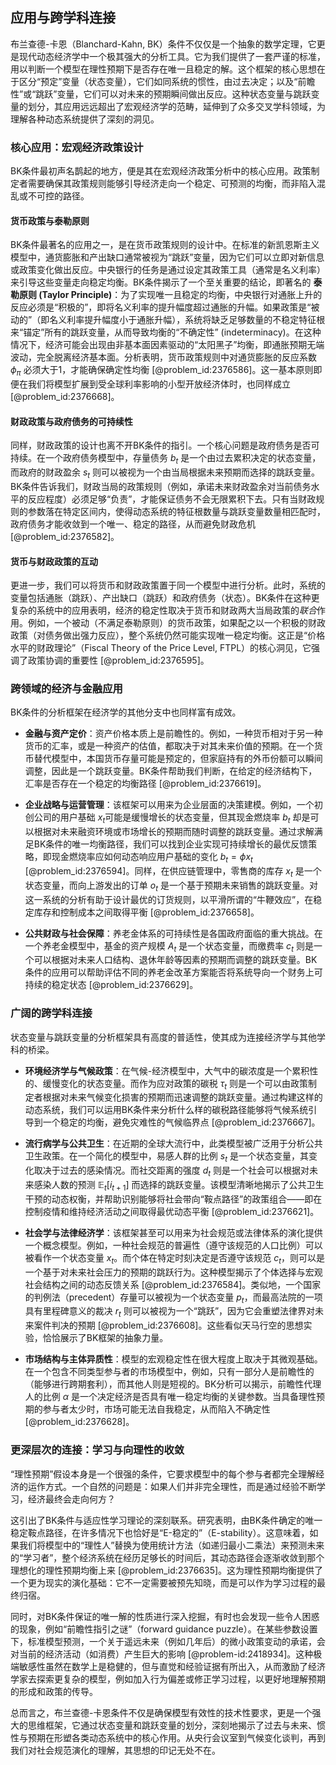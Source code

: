 ## 应用与跨学科连接

布兰查德-卡恩（Blanchard-Kahn, BK）条件不仅仅是一个抽象的数学定理，它更是现代动态经济学中一个极其强大的分析工具。它为我们提供了一套严谨的标准，用以判断一个模型在理性预期下是否存在唯一且稳定的解。这个框架的核心思想在于区分“预定”变量（状态变量），它们如同系统的惯性，由过去决定；以及“前瞻性”或“跳跃”变量，它们可以对未来的预期瞬间做出反应。这种状态变量与跳跃变量的划分，其应用远远超出了宏观经济学的范畴，延伸到了众多交叉学科领域，为理解各种动态系统提供了深刻的洞见。

### 核心应用：宏观经济政策设计

BK条件最初声名鹊起的地方，便是其在宏观经济政策分析中的核心应用。政策制定者需要确保其政策规则能够引导经济走向一个稳定、可预测的均衡，而非陷入混乱或不可控的路径。

#### 货币政策与泰勒原则

BK条件最著名的应用之一，是在货币政策规则的设计中。在标准的新凯恩斯主义模型中，通货膨胀和产出缺口通常被视为“跳跃”变量，因为它们可以立即对新信息或政策变化做出反应。中央银行的任务是通过设定其政策工具（通常是名义利率）来引导这些变量走向稳定均衡。BK条件揭示了一个至关重要的结论，即著名的 **泰勒原则 (Taylor Principle)**：为了实现唯一且稳定的均衡，中央银行对通胀上升的反应必须是“积极的”，即将名义利率的提升幅度超过通胀的升幅。如果政策是“被动的”（即名义利率提升幅度小于通胀升幅），系统将缺乏足够数量的不稳定特征根来“锚定”所有的跳跃变量，从而导致均衡的“不确定性” (indeterminacy)。在这种情况下，经济可能会出现由非基本面因素驱动的“太阳黑子”均衡，即通胀预期无端波动，完全脱离经济基本面。分析表明，货币政策规则中对通货膨胀的反应系数 $\phi_{\pi}$ 必须大于1，才能确保确定性均衡 [@problem_id:2376586]。这一基本原则即便在我们将模型扩展到受全球利率影响的小型开放经济体时，也同样成立 [@problem_id:2376668]。

#### 财政政策与政府债务的可持续性

同样，财政政策的设计也离不开BK条件的指引。一个核心问题是政府债务是否可持续。在一个政府债务模型中，存量债务 $b_t$ 是一个由过去累积决定的状态变量，而政府的财政盈余 $s_t$ 则可以被视为一个由当局根据未来预期而选择的跳跃变量。BK条件告诉我们，财政当局的政策规则（例如，承诺未来财政盈余对当前债务水平的反应程度）必须足够“负责”，才能保证债务不会无限累积下去。只有当财政规则的参数落在特定区间内，使得动态系统的特征根数量与跳跃变量数量相匹配时，政府债务才能收敛到一个唯一、稳定的路径，从而避免财政危机 [@problem_id:2376582]。

#### 货币与财政政策的互动

更进一步，我们可以将货币和财政政策置于同一个模型中进行分析。此时，系统的变量包括通胀（跳跃）、产出缺口（跳跃）和政府债务（状态）。BK条件在这种更复杂的系统中的应用表明，经济的稳定性取决于货币和财政两大当局政策的*联合*作用。例如，一个被动（不满足泰勒原则）的货币政策，如果配之以一个积极的财政政策（对债务做出强力反应），整个系统仍然可能实现唯一稳定均衡。这正是“价格水平的财政理论”（Fiscal Theory of the Price Level, FTPL）的核心洞见，它强调了政策协调的重要性 [@problem_id:2376595]。

### 跨领域的经济与金融应用

BK条件的分析框架在经济学的其他分支中也同样富有成效。

*   **金融与资产定价**：资产价格本质上是前瞻性的。例如，一种货币相对于另一种货币的汇率，或是一种资产的估值，都取决于对其未来价值的预期。在一个货币替代模型中，本国货币存量可能是预定的，但家庭持有的外币份额可以瞬间调整，因此是一个跳跃变量。BK条件帮助我们判断，在给定的经济结构下，汇率是否存在一个稳定的均衡路径 [@problem_id:2376619]。

*   **企业战略与运营管理**：该框架可以用来为企业层面的决策建模。例如，一个初创公司的用户基础 $x_t$可能是缓慢增长的状态变量，但其现金燃烧率 $b_t$ 却是可以根据对未来融资环境或市场增长的预期而随时调整的跳跃变量。通过求解满足BK条件的唯一均衡路径，我们可以找到企业实现可持续增长的最优反馈策略，即现金燃烧率应如何动态响应用户基础的变化 $b_t = \phi x_t$ [@problem_id:2376594]。同样，在供应链管理中，零售商的库存 $x_t$ 是一个状态变量，而向上游发出的订单 $o_t$ 是一个基于预期未来销售的跳跃变量。对这一系统的分析有助于设计最优的订货规则，以平滑所谓的“牛鞭效应”，在稳定库存和控制成本之间取得平衡 [@problem_id:2376658]。

*   **公共财政与社会保障**：养老金体系的可持续性是各国政府面临的重大挑战。在一个养老金模型中，基金的资产规模 $A_t$ 是一个状态变量，而缴费率 $c_t$ 则是一个可以根据对未来人口结构、退休年龄等因素的预期而调整的跳跃变量。BK条件的应用可以帮助评估不同的养老金改革方案能否将系统导向一个财务上可持续的稳定状态 [@problem_id:2376629]。

### 广阔的跨学科连接

状态变量与跳跃变量的分析框架具有高度的普适性，使其成为连接经济学与其他学科的桥梁。

*   **环境经济学与气候政策**：在气候-经济模型中，大气中的碳浓度是一个累积性的、缓慢变化的状态变量。而作为应对政策的碳税 $\tau_t$ 则是一个可以由政策制定者根据对未来气候变化损害的预期而迅速调整的跳跃变量。通过构建这样的动态系统，我们可以运用BK条件来分析什么样的碳税路径能够将气候系统引导到一个稳定的均衡，避免灾难性的气候临界点 [@problem_id:2376667]。

*   **流行病学与公共卫生**：在近期的全球大流行中，此类模型被广泛用于分析公共卫生政策。在一个简化的模型中，易感人群的比例 $s_t$ 是一个状态变量，其变化取决于过去的感染情况。而社交距离的强度 $d_t$ 则是一个社会可以根据对未来感染人数的预测 $\mathbb{E}_t[i_{t+1}]$ 而选择的跳跃变量。该模型清晰地揭示了公共卫生干预的动态权衡，并帮助识别能够将社会带向“鞍点路径”的政策组合——即在控制疫情和维持经济活动之间取得最优动态平衡 [@problem_id:2376621]。

*   **社会学与法律经济学**：该框架甚至可以用来为社会规范或法律体系的演化提供一个概念模型。例如，一种社会规范的普遍性（遵守该规范的人口比例）可以被看作一个状态变量 $x_t$。而个体在特定时刻决定是否遵守该规范 $c_t$，则可以是一个基于对未来社会压力的预期的跳跃行为。这种模型揭示了个体选择与宏观社会结构之间的动态反馈关系 [@problem_id:2376584]。类似地，一个国家的判例法（precedent）存量可以被视为一个状态变量 $p_t$，而最高法院的一项具有里程碑意义的裁决 $r_t$ 则可以被视为一个“跳跃”，因为它会重塑法律界对未来案件判决的预期 [@problem_id:2376608]。这些看似天马行空的思想实验，恰恰展示了BK框架的抽象力量。

*   **市场结构与主体异质性**：模型的宏观稳定性在很大程度上取决于其微观基础。在一个包含不同类型参与者的市场模型中，例如，只有一部分人是前瞻性的（能够进行跨期套利），而其他人则是短视的。BK分析可以揭示，前瞻性代理人的比例 $\alpha$ 是一个决定经济是否具有唯一稳定均衡的关键参数。当具备理性预期的参与者太少时，市场可能无法自我稳定，从而陷入不确定性 [@problem_id:2376628]。

### 更深层次的连接：学习与向理性的收敛

“理性预期”假设本身是一个很强的条件，它要求模型中的每个参与者都完全理解经济的运作方式。一个自然的问题是：如果人们并非完全理性，而是通过经验不断学习，经济最终会走向何方？

这引出了BK条件与适应性学习理论的深刻联系。研究表明，由BK条件确定的唯一稳定鞍点路径，在许多情况下也恰好是“E-稳定的”（E-stability）。这意味着，如果我们将模型中的“理性人”替换为使用统计方法（如递归最小二乘法）来预测未来的“学习者”，整个经济系统在经历足够长的时间后，其动态路径会逐渐收敛到那个理想化的理性预期均衡上来 [@problem_id:2376635]。这为理性预期均衡提供了一个更为现实的演化基础：它不一定需要被预先知晓，而是可以作为学习过程的最终归宿。

同时，对BK条件保证的唯一解的性质进行深入挖掘，有时也会发现一些令人困惑的现象，例如“前瞻性指引之谜”（forward guidance puzzle）。在某些参数设置下，标准模型预测，一个关于遥远未来（例如几年后）的微小政策变动的承诺，会对当前的经济活动（如消费）产生巨大的影响 [@problem-id:2418934]。这种极端敏感性虽然在数学上是稳健的，但与直觉和经验证据有所出入，从而激励了经济学家去探索更复杂的模型，例如加入行为偏差或修正学习过程，以更好地理解预期的形成和政策的传导。

总而言之，布兰查德-卡恩条件不仅是确保模型有效性的技术性要求，更是一个强大的思维框架，它通过状态变量和跳跃变量的划分，深刻地揭示了过去与未来、惯性与预期在形塑各类动态系统中的核心作用。从央行会议室到气候变化谈判，再到我们对社会规范演化的理解，其思想的印记无处不在。